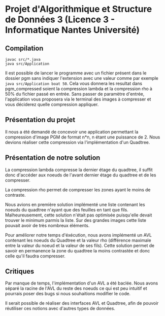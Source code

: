 # Projet d'Algorithmique et Structure de Données 3 (Licence 3 - Informatique Nantes Université)
## Compilation
```
javac src/*.java
java src/Application
```

Il est possible de lancer le programme avec un fichier présent dans le dossier pgm sans indiquer l'extension avec une valeur comme par exemple ``` java src/Application boat 50```. Cela vous donnera les resultat dans pgm_compressed soient la compression lambda et la compression rho à 50% du fichier passé en entrée.
Sans passer de paramètre d'entrée, l'application vous proposera via le terminal des images à compresser et vous déciderez quelle compression appliquer.

## Présentation du projet

Il nous a été demandé de concevoir une application permettant la compression d'image PGM de format n*n, n étant une puissance de 2.
Nous devions réaliser cette compression via l'implémentation d'un Quadtree.

## Présentation de notre solution

La compression lambda compresse la dernier étage du quadtree, il suffit donc d'accéder aux noeuds de l'avant dernier étage du quadtree et de les compresser.

La compression rho permet de compresser les zones ayant le moins de contraste.

Nous avions en première solution implémenté une liste contenant les noeuds du quadtree n'ayant que des feuilles en tant que fils. Malheureusement, cette solution n'était pas optimisée puisqu'elle devait trouver le minimum parmis la liste. Sur des grandes images cette liste pouvait avoir de très nombreux éléments.

Pour améliorer notre temps d'éxécution, nous avons implémenté un AVL contenant les noeuds du Quadtree et la valeur rho (différence maximale entre la valeur du noeud et la valeur de ses fils). Cette solution permet de savoir en permanence la zone du quadtree la moins contrastée et donc celle qu'il faudra compresser.

## Critiques
Par manque de temps, l'implémentation d'un AVL a été baclée. Nous avons séparé la racine de l'AVL du reste des noeuds ce qui est peu intuitif et pourrais poser des bugs si nous souhaitions modifier le code.

Il serait possible de réaliser des interfaces AVL et Quadtree, afin de pouvoir réutiliser ces notions avec d'autres types de données.